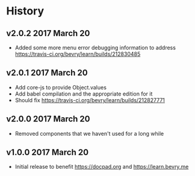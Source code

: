 # History

## v2.0.2 2017 March 20
- Added some more menu error debugging information to address https://travis-ci.org/bevry/learn/builds/212830485

## v2.0.1 2017 March 20
- Add core-js to provide Object.values
- Add babel compilation and the appropriate edition for it
- Should fix https://travis-ci.org/bevry/learn/builds/212827771

## v2.0.0 2017 March 20
- Removed components that we haven't used for a long while

## v1.0.0 2017 March 20
- Initial release to benefit https://docpad.org and https://learn.bevry.me
